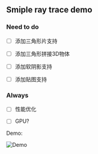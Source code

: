 ## Smiple ray trace demo





### Need to do
- [ ] 添加三角形片支持
- [ ] 添加三角形拼接3D物体
- [ ] 添加软阴影支持
- [ ] 添加贴图支持


### Always
- [ ] 性能优化
- [ ] GPU?


Demo:

![Demo](http://121.49.97.197:10101/maozi/RTXmaomaozi/raw/5d37c5a58ec4b693e7d725d813597045fa604c82/demo.png "Demo")